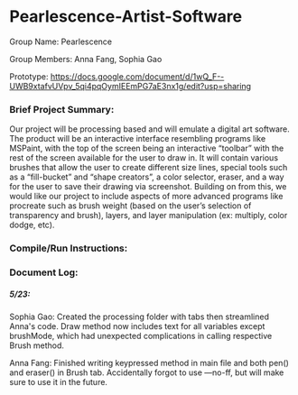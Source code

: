 # Pearlescence-Artist-Software

Group Name: Pearlescence

Group Members: Anna Fang, Sophia Gao

Prototype: https://docs.google.com/document/d/1wQ_F--UWB9xtafvUVpv_5qi4pqOymIEEmPG7aE3nx1g/edit?usp=sharing

### Brief Project Summary:
Our project will be processing based and will emulate a digital art software. The product will be an interactive interface resembling programs like MSPaint, with the top of the screen being an interactive “toolbar” with the rest of the screen available for the user to draw in. It will contain various brushes that allow the user to create different size lines, special tools such as a “fill-bucket” and “shape creators”, a color selector, eraser, and a way for the user to save their drawing via screenshot. Building on from this, we would like our project to include aspects of more advanced programs like procreate such as brush weight (based on the user’s selection of transparency and brush), layers, and layer manipulation (ex: multiply, color dodge, etc).

### Compile/Run Instructions:



### Document Log:
##### 5/23:
Sophia Gao:
Created the processing folder with tabs then streamlined Anna's code. Draw method now includes text for all variables except brushMode, which had unexpected complications in calling respective Brush method.

Anna Fang:
Finished writing keypressed method in main file and both pen() and eraser() in Brush tab. Accidentally forgot to use —no-ff, but will make sure to use it in the future.
